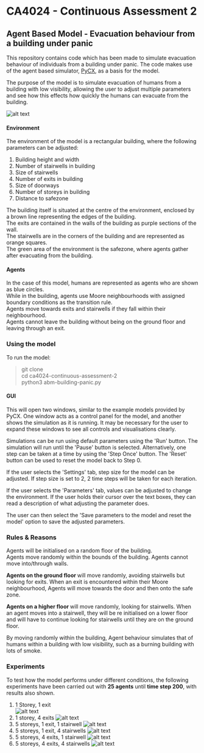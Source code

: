 # CA4024 - Continuous Assessment 2

## Agent Based Model - Evacuation behaviour from a building under panic

This repository contains code which has been made to simulate evacuation behaviour of individuals from a building under panic.
The code makes use of the agent based simulator, [PyCX](https://github.com/hsayama/PyCX), as a basis for the model.  

The purpose of the model is to simulate evacuation of humans from a building with low visibility, allowing the user to adjust multiple parameters and see how this effects how quickly the humans can evacuate from the building.  

![alt text](experiments/model-preview.png)

#### Environment
The environment of the model is a rectangular building, where the following parameters can be adjusted:
1. Building height and width
2. Number of stairwells in building
3. Size of stairwells
4. Number of exits in building
5. Size of doorways
6. Number of storeys in building
7. Distance to safezone

The building itself is situated at the centre of the environment, enclosed by a brown line representing the edges of the building.  
The exits are contained in the walls of the building as purple sections of the wall.  
The stairwells are in the corners of the building and are represented as orange squares.  
The green area of the environment is the safezone, where agents gather after evacuating from the building.  

#### Agents
In the case of this model, humans are represented as agents who are shown as blue circles.  
While in the building, agents use Moore neighbourhoods with assigned boundary conditions as the transition rule.  
Agents move towards exits and stairwells if they fall within their neighbourhood.  
Agents cannot leave the building without being on the ground floor and leaving through an exit.  

### Using the model

To run the model:

> git clone  
> cd ca4024-continuous-assessment-2  
> python3 abm-building-panic.py  

#### GUI

This will open two windows, similar to the example models provided by PyCX. One window acts as a control panel for the model, and another shows the simulation as it is running. It may be necessary for the user to expand these windows to see all controls and visualisations clearly.    

Simulations can be run using default parameters using the 'Run' button. The simulation will run until the 'Pause' button is selected.   Alternatively, one step can be taken at a time by using the 'Step Once' button. The 'Reset' button can be used to reset the model back to Step 0.  

If the user selects the 'Settings' tab, step size for the model can be adjusted. If step size is set to 2, 2 time steps will be taken for each iteration.  

If the user selects the 'Parameters' tab, values can be adjusted to change the environment. If the user holds their cursor over the text boxes, they can read a description of what adjusting the parameter does.  

The user can then select the 'Save parameters to the model and reset the model' option to save the adjusted parameters.  

### Rules & Reasons

Agents will be initialised on a random floor of the building.  
Agents move randomly within the bounds of the building. Agents cannot move into/through walls.  

<b> Agents on the ground floor </b> will move randomly, avoiding stairwells but looking for exits. When an exit is encountered within their Moore neighbourhood, Agents will move towards the door and then onto the safe zone.  

<b> Agents on a higher floor </b> will move randomly, looking for stairwells. When an agent moves into a stairwell, they will be re initialised on a lower floor and will have to continue looking for stairwells until they are on the ground floor.  

By moving randomly within the building, Agent behaviour simulates that of humans within a building with low visibility, such as a burning building with lots of smoke.  


### Experiments

To test how the model performs under different conditions, the following experiments have been carried out with <b>25 agents</b> until <b>time step 200</b>, with results also shown.  

1. 1 Storey, 1 exit  
![alt text](experiments/experiment-1.png)
2. 1 storey, 4 exits
![alt text](experiments/experiment-2.png)
3. 5 storeys, 1 exit, 1 stairwell
![alt text](experiments/experiment-3.png)
4. 5 storeys, 1 exit, 4 stairwells
![alt text](experiments/experiment-4.png)
5. 5 storeys, 4 exits, 1 stairwell
![alt text](experiments/experiment-5.png)
6. 5 storeys, 4 exits, 4 stairwells
![alt text](experiments/experiment-6.png)

